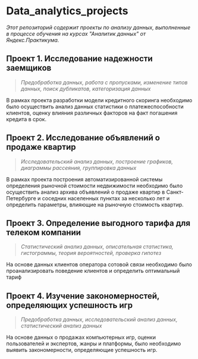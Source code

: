# Data_analytics_projects
_Этот репозиторий содержит проекты по анализу данных, выполненные в процессе обучения на курсах "Аналитик данных" от Яндекс.Практикума._
## Проект 1. Исследование надежности заемщиков
> _Предобработка данных, работа с пропусками, изменение типов данных, поиск дубликатов, категоризация данных_

В рамках проекта разработки модели кредитного скоринга необходимо было осуществить анализ данных статистики о платежеспособности клиентов, оценку влияния различных факторов на факт погашения кредита в срок. 

## Проект 2. Исследование объявлений о продаже квартир
> _Исследовательский анализ данных, построение графиков, диаграммы рассеяния, группировка данных_

В рамках проекта построения автоматизированной системы определения рыночной стоимости недвижимости необходимо было осуществить анализ архива объявлений о продаже квартир в Санкт-Петербурге и соседних населенных пунктах за несколько лет и определить параметры, влияющие на рыночную стоимость квартир.

## Проект 3. Определение выгодного тарифа для телеком компании
> _Статистический анализ данных, описательная статистика, гистограммы, теория вероятностей, проверка гипотез_

На основе данных клиентов оператора сотовой связи необходимо было проанализировать поведение клиентов и определить оптимальный тариф

## Проект 4. Изучение закономерностей, определяющих успешность игр
> _Предобработка данных, исследовательский анализ данных, статистический анализ данных_

На основе данных о продажах компьютерных игр, оценки пользователей и экспертов, жанры и платформы, было необходимо выявить закономерности, определяющие успешность игр. 
